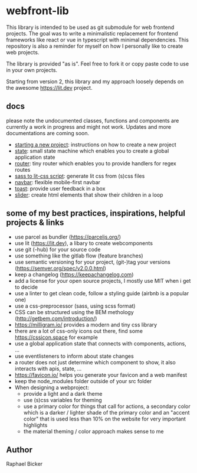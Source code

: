 # webfront-lib

This library is intended to be used as git submodule for web frontend projects. The goal was to write a minimalistic replacement for frontend frameworks like react or vue in typescript with minimal dependencies. This repository is also a reminder for myself on how I personally like to create web projects.

The library is provided "as is". Feel free to fork it or copy paste code to use in your own projects.

Starting from version 2, this library and my approach loosely depends on the awesome https://lit.dev project.

## docs

please note the undocumented classes, functions and components are currently a work in progress and might not work. Updates and more documentations are coming soon.

* [starting a new project](./docs/gettingstarted.md): instructions on how to create a new project 
* [state](./docs/state.md): small state machine which enables you to create a global application state
* [router](./docs/router.md): tiny router which enables you to provide handlers for regex routes
* [sass to lit-css script](./docs/sasstolit.md): generate lit css from (s)css files
* [navbar](./docs/navbar.md): flexible mobile-first navbar
* [toast](./docs/toast.md): provide user feedback in a box
* [slider](./docs/slider.md): create html elements that show their children in a loop

## some of my best practices, inspirations, helpful projects & links
* use parcel as bundler (https://parceljs.org/)
* use lit (https://lit.dev), a libary to create webcomponents
* use git (-hub) for your source code
* use something like the gitlab flow (feature branches)
* use semantic versioning for your project, (git-)tag your versions (https://semver.org/spec/v2.0.0.html)
* keep a changelog (https://keepachangelog.com)
* add a license for your open source projects, I mostly use MIT when i get to decide
* use a linter to get clean code, follow a styling guide (airbnb is a popular one)
* use a css-preprocessor (sass, using scss format)
* CSS can be structured using the BEM methology (http://getbem.com/introduction/)
* https://milligram.io/ provides a modern and tiny css library
* there are a lot of css-only icons out there, find some https://cssicon.space for example
* use a global application state that connects with components, actions, ...
* use eventlisteners to inform about state changes
* a router does not just determine which component to show, it also interacts with apis, state, ...
* https://favicon.io/ helps you generate your favicon and a web manifest
* keep the node_modules folder outside of your src folder
* When designing a webproject:
  * provide a light and a dark theme
  * use (s)css variables for theming
  * use a primary color for things that call for actions, a secondary color which is a darker / lighter shade of the primary color and an "accent color" that is used less than 10% on the website for very important highlights
  * the material theming / color approach makes sense to me

## Author
Raphael Bicker
